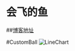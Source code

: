 # 会飞的鱼


##[博客地址](http://blog.csdn.net/xiehuimx/article/details/52198802)

#CustomBall
![LineChart](https://github.com/xiehui999/CustomBall/blob/master/images/123.gif)
